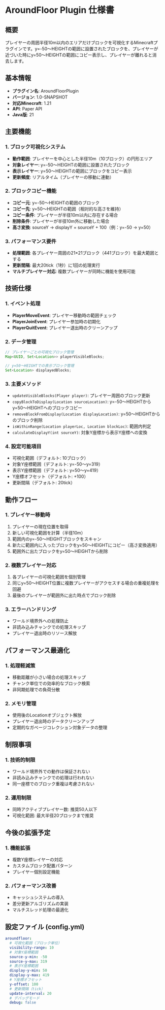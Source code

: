 # AroundFloor Plugin 仕様書

## 概要
プレイヤーの周囲半径10m以内のエリアだけブロックを可視化するMinecraftプラグインです。y=-50～HEIGHTの範囲に設置されたブロックを、プレイヤーが近づいた時にy=50～HEIGHTの範囲にコピー表示し、プレイヤーが離れると消去します。

## 基本情報
- **プラグイン名**: AroundFloorPlugin
- **バージョン**: 1.0-SNAPSHOT
- **対応Minecraft**: 1.21
- **API**: Paper API
- **Java版**: 21

## 主要機能

### 1. ブロック可視化システム
- **動作範囲**: プレイヤーを中心とした半径10m（10ブロック）の円形エリア
- **対象レイヤー**: y=-50～HEIGHTの範囲に設置されたブロック
- **表示レイヤー**: y=50～HEIGHTの範囲にブロックをコピー表示
- **更新頻度**: リアルタイム（プレイヤーの移動に連動）

### 2. ブロックコピー機能
- **コピー元**: y=-50～HEIGHTの範囲のブロック
- **コピー先**: y=50～HEIGHTの範囲（相対的な高さを維持）
- **コピー条件**: プレイヤーが半径10m以内に存在する場合
- **削除条件**: プレイヤーが半径10m外に移動した場合
- **高さ変換**: sourceY → displayY = sourceY + 100（例：y=-50 → y=50）

### 3. パフォーマンス要件
- **処理範囲**: 各プレイヤー周囲の21×21ブロック（441ブロック）を最大範囲とする
- **更新間隔**: 最大20tick（1秒）に1回の処理実行
- **マルチプレイヤー対応**: 複数プレイヤーが同時に機能を使用可能

## 技術仕様

### 1. イベント処理
- **PlayerMoveEvent**: プレイヤー移動時の範囲チェック
- **PlayerJoinEvent**: プレイヤー参加時の初期化
- **PlayerQuitEvent**: プレイヤー退出時のクリーンアップ

### 2. データ管理
```java
// プレイヤーごとの可視化ブロック管理
Map<UUID, Set<Location>> playerVisibleBlocks;

// y=50～HEIGHTでの表示ブロック管理
Set<Location> displayedBlocks;
```

### 3. 主要メソッド
- `updateVisibleBlocks(Player player)`: プレイヤー周囲のブロック更新
- `copyBlockToDisplay(Location sourceLocation)`: y=-50～HEIGHTからy=50～HEIGHTへのブロックコピー
- `removeBlockFromDisplay(Location displayLocation)`: y=50～HEIGHTからのブロック削除
- `isWithinRange(Location playerLoc, Location blockLoc)`: 範囲内判定
- `calculateDisplayY(int sourceY)`: 対象Y座標から表示Y座標への変換

### 4. 設定可能項目
- 可視化範囲（デフォルト: 10ブロック）
- 対象Y座標範囲（デフォルト: y=-50～y=319）
- 表示Y座標範囲（デフォルト: y=50～y=419）
- Y座標オフセット（デフォルト: +100）
- 更新間隔（デフォルト: 20tick）

## 動作フロー

### 1. プレイヤー移動時
1. プレイヤーの現在位置を取得
2. 新しい可視化範囲を計算（半径10m）
3. 範囲内のy=-50～HEIGHTブロックをスキャン
4. 新たに範囲内に入ったブロックをy=50～HEIGHTにコピー（高さ変換適用）
5. 範囲外に出たブロックをy=50～HEIGHTから削除

### 2. 複数プレイヤー対応
1. 各プレイヤーの可視化範囲を個別管理
2. 同じy=50～HEIGHT位置に複数プレイヤーがアクセスする場合の重複処理を回避
3. 最後のプレイヤーが範囲外に出た時点でブロック削除

### 3. エラーハンドリング
- ワールド境界外への処理防止
- 非読み込みチャンクでの処理スキップ
- プレイヤー退出時のリソース解放

## パフォーマンス最適化

### 1. 処理軽減策
- 移動距離が小さい場合の処理スキップ
- チャンク単位での効率的なブロック検索
- 非同期処理での負荷分散

### 2. メモリ管理
- 使用後のLocationオブジェクト解放
- プレイヤー退出時のデータクリーンアップ
- 定期的なガベージコレクション対象データの整理

## 制限事項

### 1. 技術的制限
- ワールド境界外での動作は保証されない
- 非読み込みチャンクでの処理は行われない
- 同一座標でのブロック重複は考慮されない

### 2. 運用制限
- 同時アクティブプレイヤー数: 推奨50人以下
- 可視化範囲: 最大半径20ブロックまで推奨

## 今後の拡張予定

### 1. 機能拡張
- 複数Y座標レイヤーの対応
- カスタムブロック配置パターン
- プレイヤー個別設定機能

### 2. パフォーマンス改善
- キャッシュシステムの導入
- 差分更新アルゴリズムの実装
- マルチスレッド処理の最適化

## 設定ファイル (config.yml)
```yaml
aroundfloor:
  # 可視化範囲（ブロック単位）
  visibility-range: 10
  # 対象Y座標範囲
  source-y-min: -50
  source-y-max: 319
  # 表示Y座標範囲
  display-y-min: 50
  display-y-max: 419
  # Y座標オフセット
  y-offset: 100
  # 更新間隔（tick）
  update-interval: 20
  # デバッグモード
  debug: false
``` 